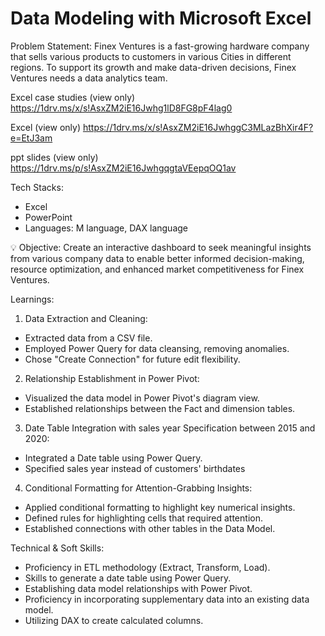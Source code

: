 # Data Modeling with Microsoft Excel

Problem Statement:
Finex Ventures is a fast-growing hardware company that sells various products to customers in various Cities
in different regions. To support its growth and make data-driven decisions, Finex Ventures needs a data analytics team.

Excel case studies (view only)
https://1drv.ms/x/s!AsxZM2iE16Jwhg1lD8FG8pF4lag0

Excel (view only)
https://1drv.ms/x/s!AsxZM2iE16JwhggC3MLazBhXir4F?e=EtJ3am

ppt slides (view only)
https://1drv.ms/p/s!AsxZM2iE16JwhgqgtaVEepqOQ1av

Tech Stacks:

- Excel
- PowerPoint
-  Languages: M language, DAX language


💡 Objective: Create an interactive dashboard to seek meaningful insights
from various company data to enable better informed decision-making, resource optimization, 
and enhanced market competitiveness for Finex Ventures.

Learnings:

1. Data Extraction and Cleaning:
- Extracted data from a CSV file.
- Employed Power Query for data cleansing, removing anomalies.
- Chose "Create Connection" for future edit flexibility.

2. Relationship Establishment in Power Pivot:
- Visualized the data model in Power Pivot's diagram view.
- Established relationships between the Fact and dimension tables.

3. Date Table Integration with sales year Specification between 2015 and 2020:
- Integrated a Date table using Power Query.
- Specified sales year instead of customers' birthdates

4. Conditional Formatting for Attention-Grabbing Insights:
- Applied conditional formatting to highlight key numerical insights.
- Defined rules for highlighting cells that required attention.
- Established connections with other tables in the Data Model.

Technical & Soft Skills:

- Proficiency in ETL methodology (Extract, Transform, Load).
- Skills to generate a date table using Power Query.
- Establishing data model relationships with Power Pivot.
- Proficiency in incorporating supplementary data into an existing data model.
- Utilizing DAX to create calculated columns.
